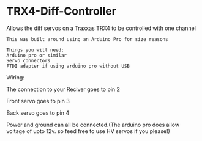 # TRX4-Diff-Controller
Allows the diff servos on a Traxxas TRX4 to be controlled with one channel

~~~~~~~~~~~~~~~~~~~~~~~~~~~~~~~~~~~
This was built around using an Arduino Pro for size reasons

Things you will need:
Arduino pro or similar
Servo connectors
FTDI adapter if using arduino pro without USB

~~~~~~~~~~~~~~~~~~~~~~~~~~~~~~~~~~~~


Wiring:

The connection to your Reciver goes to pin 2

Front servo goes to pin 3

Back servo goes to pin 4

Power and ground can all be connected.(The arduino pro does allow voltage of upto 12v. so feed free to use HV servos if you please!)

